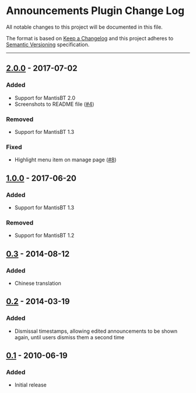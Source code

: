 # Announcements Plugin Change Log

All notable changes to this project will be documented in this file.

The format is based on [Keep a Changelog](http://keepachangelog.com/)
and this project adheres to [Semantic Versioning](http://semver.org/)
specification.

--------------------------------------------------------------------------------

## [2.0.0] - 2017-07-02

### Added

- Support for MantisBT 2.0
- Screenshots to README file
  ([#4](https://github.com/mantisbt-plugins/announce/issues/4))

### Removed

- Support for MantisBT 1.3

### Fixed

- Highlight menu item on manage page
  ([#8](https://github.com/mantisbt-plugins/announce/issues/8))


## [1.0.0] - 2017-06-20

### Added

- Support for MantisBT 1.3

### Removed

- Support for MantisBT 1.2


## [0.3] - 2014-08-12

### Added

- Chinese translation


## [0.2] - 2014-03-19

### Added

- Dismissal timestamps, allowing edited announcements to be shown again, 
  until users dismiss them a second time


## [0.1] - 2010-06-19

### Added

- Initial release


[Unreleased]: https://github.com/mantisbt-plugins/announce/compare/v2.0.0...HEAD

[2.0.0]: https://github.com/mantisbt-plugins/announce/compare/v1.0.0...v2.0.0
[1.0.0]: https://github.com/mantisbt-plugins/announce/compare/v0.3...v1.0.0
[0.3]: https://github.com/mantisbt-plugins/announce/compare/v0.2...v0.3
[0.2]: https://github.com/mantisbt-plugins/announce/compare/v0.1...v0.2
[0.1]: https://github.com/mantisbt-plugins/announce/compare/2691884669c6cccf8b51bc1fdc1124d847dbd1d6...v0.1
